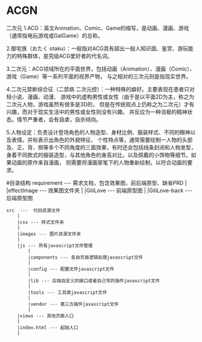 # ACGN
二次元
1.ACG：英文Animation、Comic、Game的缩写，是动画、漫画、游戏（通常指电玩游戏或GalGame）的总称。

2.御宅族（おたく otaku）：一般指对ACG具有超出一般人知识面、鉴赏、游玩能力的特殊群体，是究级ACG爱好者的代名词。

3.二次元：ACG领域所在的平面世界，包括动画（Animation）、漫画（Comic）、游戏（Game）等一系列平面的视界产物，
  与之相对的三次元则是指现实世界。

4.二次元禁断综合征（二禁病 二次元控）：一种特殊的癖好。主要表现在患者只对轻小说、漫画、动漫、
  游戏中的虚构男性或女性（由于是以平面2D为主，称之为二次元人物，游戏虽然有很多是3D的，
  但是在传统观点上仍称之为二次元）才有兴趣，而对于现实生活中的男性或女性则没有兴趣。
  并反应为一种消极的精神状态。情节严重者，会有自虐，自杀倾向。

5.人物设定：负责设计登场角色的人物造型、身材比例、服装样式、不同的眼神以及表情，并标表示出角色的外貌特征、
  个性特点等，通常需要绘制一人物的头部及、正、背、侧等多个不同角度的三面效果，有时还会包括线条封闭和人物发型，
  身着不同款式的服装造型，与其他角色的身高对比，以及佩戴的小饰物等细节。如果动画的原作来自漫画，
  则需要将漫画家笔下的人物重新绘制，以符合动画的要求。

#目录结构
	requirement --- 需求文档，包含效果图，前后端原型、缺省PRD
		|
		|effectImage --- 效果图文件夹
		|
		|GiliLove --- 前端原型图
		|
		|GiliLove-back --- 后端原型图
		
	src  ---  代码资源文件
		|
		|css --- 样式文件夹
		|
		|images --- 图片资源文件夹
		|
		|js --- 所有javascript文件管理
			|
			|components --- 各自页面逻辑处理javascript文件
			|
			|config --- 配置文件javascript文件
			|
			|lib --- 后端自定义的接口或者自己写的插件javascript文件
			|
			|tools --- 工具类javascript文件
			|
			|vendor --- 第三方插件javascript文件
			|
		|views --- 其他页面入口
		|
		|index.html --- 起始入口
		|
	